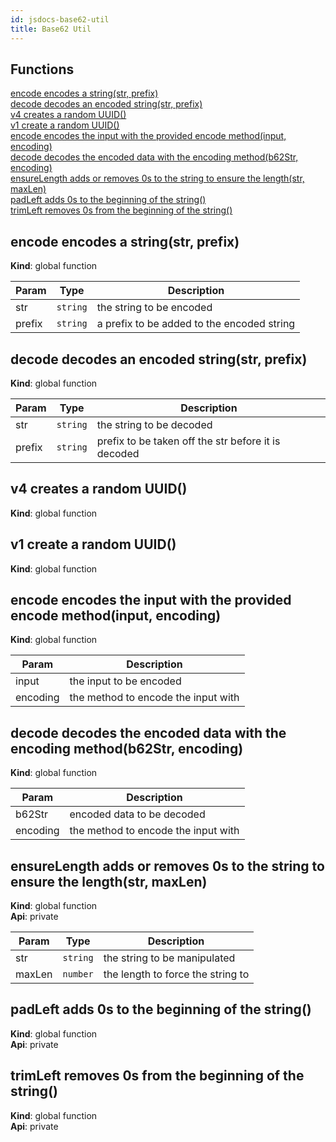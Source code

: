```yaml
---
id: jsdocs-base62-util
title: Base62 Util
---
```

## Functions

<dl>
<dt><a href="#encode encodes a string">encode encodes a string(str, prefix)</a></dt>
<dd></dd>
<dt><a href="#decode decodes an encoded string">decode decodes an encoded string(str, prefix)</a></dt>
<dd></dd>
<dt><a href="#v4 creates a random UUID">v4 creates a random UUID()</a></dt>
<dd></dd>
<dt><a href="#v1 create a random UUID">v1 create a random UUID()</a></dt>
<dd></dd>
<dt><a href="#encode encodes the input with the provided encode method">encode encodes the input with the provided encode method(input, encoding)</a></dt>
<dd></dd>
<dt><a href="#decode decodes the encoded data with the encoding method">decode decodes the encoded data with the encoding method(b62Str, encoding)</a></dt>
<dd></dd>
<dt><a href="#ensureLength adds or removes 0s to the string to ensure the length">ensureLength adds or removes 0s to the string to ensure the length(str, maxLen)</a></dt>
<dd></dd>
<dt><a href="#padLeft adds 0s to the beginning of the string">padLeft adds 0s to the beginning of the string()</a></dt>
<dd></dd>
<dt><a href="#trimLeft removes 0s from the beginning of the string">trimLeft removes 0s from the beginning of the string()</a></dt>
<dd></dd>
</dl>

<a name="encode encodes a string"></a>

## encode encodes a string(str, prefix)
**Kind**: global function  

| Param | Type | Description |
| --- | --- | --- |
| str | <code>string</code> | the string to be encoded |
| prefix | <code>string</code> | a prefix to be added to the encoded string |

<a name="decode decodes an encoded string"></a>

## decode decodes an encoded string(str, prefix)
**Kind**: global function  

| Param | Type | Description |
| --- | --- | --- |
| str | <code>string</code> | the string to be decoded |
| prefix | <code>string</code> | prefix to be taken off the str before it is decoded |

<a name="v4 creates a random UUID"></a>

## v4 creates a random UUID()
**Kind**: global function  
<a name="v1 create a random UUID"></a>

## v1 create a random UUID()
**Kind**: global function  
<a name="encode encodes the input with the provided encode method"></a>

## encode encodes the input with the provided encode method(input, encoding)
**Kind**: global function  

| Param | Description |
| --- | --- |
| input | the input to be encoded |
| encoding | the method to encode the input with |

<a name="decode decodes the encoded data with the encoding method"></a>

## decode decodes the encoded data with the encoding method(b62Str, encoding)
**Kind**: global function  

| Param | Description |
| --- | --- |
| b62Str | encoded data to be decoded |
| encoding | the method to encode the input with |

<a name="ensureLength adds or removes 0s to the string to ensure the length"></a>

## ensureLength adds or removes 0s to the string to ensure the length(str, maxLen)
**Kind**: global function  
**Api**: private  

| Param | Type | Description |
| --- | --- | --- |
| str | <code>string</code> | the string to be manipulated |
| maxLen | <code>number</code> | the length to force the string to |

<a name="padLeft adds 0s to the beginning of the string"></a>

## padLeft adds 0s to the beginning of the string()
**Kind**: global function  
**Api**: private  
<a name="trimLeft removes 0s from the beginning of the string"></a>

## trimLeft removes 0s from the beginning of the string()
**Kind**: global function  
**Api**: private  
